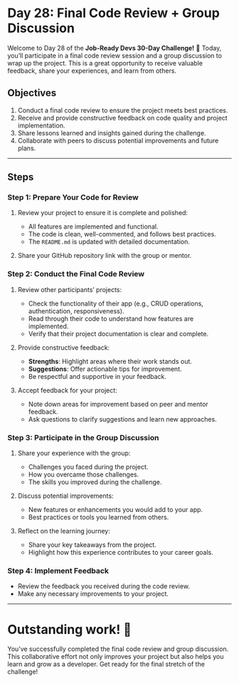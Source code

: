 # Day 28: Final Code Review + Group Discussion

Welcome to Day 28 of the **Job-Ready Devs 30-Day Challenge!** 🎉 Today, you’ll participate in a final code review session and a group discussion to wrap up the project. This is a great opportunity to receive valuable feedback, share your experiences, and learn from others.

## Objectives
1. Conduct a final code review to ensure the project meets best practices.
2. Receive and provide constructive feedback on code quality and project implementation.
3. Share lessons learned and insights gained during the challenge.
4. Collaborate with peers to discuss potential improvements and future plans.

---

## Steps

### Step 1: Prepare Your Code for Review
1. Review your project to ensure it is complete and polished:
   - All features are implemented and functional.
   - The code is clean, well-commented, and follows best practices.
   - The `README.md` is updated with detailed documentation.

2. Share your GitHub repository link with the group or mentor.

### Step 2: Conduct the Final Code Review
1. Review other participants’ projects:
    - Check the functionality of their app (e.g., CRUD operations, authentication, responsiveness).
    - Read through their code to understand how features are implemented.
    - Verify that their project documentation is clear and complete.

2. Provide constructive feedback:
    - **Strengths**: Highlight areas where their work stands out.
    - **Suggestions**: Offer actionable tips for improvement.
    - Be respectful and supportive in your feedback.

3. Accept feedback for your project:
    - Note down areas for improvement based on peer and mentor feedback.
    - Ask questions to clarify suggestions and learn new approaches.

### Step 3: Participate in the Group Discussion
1. Share your experience with the group:
    - Challenges you faced during the project.
    - How you overcame those challenges.
    - The skills you improved during the challenge.

2. Discuss potential improvements:
    - New features or enhancements you would add to your app.
    - Best practices or tools you learned from others.

3. Reflect on the learning journey:
    - Share your key takeaways from the project.
    - Highlight how this experience contributes to your career goals.

### Step 4: Implement Feedback
- Review the feedback you received during the code review.
- Make any necessary improvements to your project.

---

# Outstanding work! 🎉

You’ve successfully completed the final code review and group discussion. This collaborative effort not only improves your project but also helps you learn and grow as a developer. Get ready for the final stretch of the challenge!